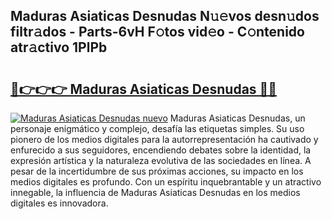 ## Maduras Asiaticas Desnudas N𝚞𝚎vos desn𝚞dos filtr𝚊dos - Parts-6vH F𝚘tos vid𝚎o - C𝚘ntenido atr𝚊ctivo 1PlPb

# <h2><a href="http://mbbpde.tromn.icu/?c=Maduras+Asiaticas+Desnudas">🔗👉👉👉 Maduras Asiaticas Desnudas 🔗🔗</a></h2>

[![Maduras Asiaticas Desnudas nuevo](https://i.imgur.com/pEAQMta.gif)](http://mbbpde.tromn.icu/?c=Maduras+Asiaticas+Desnudas)
Maduras Asiaticas Desnudas, un personaje enigmático y complejo, desafía las etiquetas simples. Su uso pionero de los medios digitales para la autorrepresentación ha cautivado y enfurecido a sus seguidores, encendiendo debates sobre la identidad, la expresión artística y la naturaleza evolutiva de las sociedades en línea. A pesar de la incertidumbre de sus próximas acciones, su impacto en los medios digitales es profundo. Con un espíritu inquebrantable y un atractivo innegable, la influencia de Maduras Asiaticas Desnudas en los medios digitales es innovadora.
